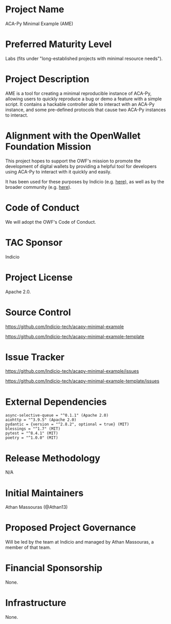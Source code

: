 # Project Name
ACA-Py Minimal Example (AME)

# Preferred Maturity Level
Labs (fits under "long-established projects with minimal resource needs").

# Project Description

AME is a tool for creating a minimal reproducible instance of ACA-Py, allowing users to quickly reproduce a bug or demo a feature with a simple script. It contains a hackable controller able to interact with an ACA-Py instance, and some pre-defined protocols that cause two ACA-Py instances to interact.

# Alignment with the OpenWallet Foundation Mission

This project hopes to support the OWF's mission to promote the development of digital wallets by providing a helpful tool for developers using ACA-Py to interact with it quickly and easily.

It has been used for these purposes by Indicio (e.g. [here](https://github.com/Indicio-tech/acapy-did-indy/blob/feat/anon-creds/demo/demo.py)), as well as by the broader community (e.g. [here](https://github.com/openwallet-foundation/acapy/issues/3624#issuecomment-2809561863)).


# Code of Conduct

We will adopt the OWF's Code of Conduct.

# TAC Sponsor
Indicio

# Project License

Apache 2.0.

# Source Control

https://github.com/Indicio-tech/acapy-minimal-example

https://github.com/Indicio-tech/acapy-minimal-example-template

# Issue Tracker

https://github.com/Indicio-tech/acapy-minimal-example/issues

https://github.com/Indicio-tech/acapy-minimal-example-template/issues

# External Dependencies

```
async-selective-queue = "^0.1.1" (Apache 2.0)
aiohttp = "^3.9.5" (Apache 2.0)
pydantic = {version = "^2.8.2", optional = true} (MIT)
blessings = "^1.7" (MIT)
pytest = "^8.4.1" (MIT)
poetry = "^1.0.0" (MIT)
```

# Release Methodology

N/A

# Initial Maintainers

Athan Massouras (@Athan13)

# Proposed Project Governance

Will be led by the team at Indicio and managed by Athan Massouras, a member of that team.


# Financial Sponsorship

None.

# Infrastructure

None.
